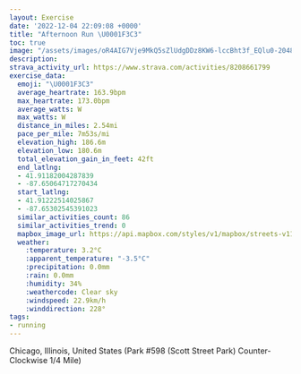 ```yaml
---
layout: Exercise
date: '2022-12-04 22:09:08 +0000'
title: "Afternoon Run \U0001F3C3"
toc: true
image: "/assets/images/oR4AIG7Vje9MkQ5sZlUdgDDz8KW6-lccBht3f_EQlu0-2048x1536.jpg.jpeg"
description:
strava_activity_url: https://www.strava.com/activities/8208661799
exercise_data:
  emoji: "\U0001F3C3"
  average_heartrate: 163.9bpm
  max_heartrate: 173.0bpm
  average_watts: W
  max_watts: W
  distance_in_miles: 2.54mi
  pace_per_mile: 7m53s/mi
  elevation_high: 186.6m
  elevation_low: 180.6m
  total_elevation_gain_in_feet: 42ft
  end_latlng:
  - 41.91182004287839
  - -87.65064717270434
  start_latlng:
  - 41.91222514025867
  - -87.65302545391023
  similar_activities_count: 86
  similar_activities_trend: 0
  mapbox_image_url: https://api.mapbox.com/styles/v1/mapbox/streets-v11/static/path-5+787af2-1.0(c%7Cx~F%60k~uOBu%40LKVk%40bCoDf%40k%40Rc%40Wk%40C%5DGkNI%7DC%40sDCcAB%7BBBO%40GHIj%40e%40HCFAv%40BJNBlFD%5CDLJNHFPDjACTENOJSHe%40AsACqAIWKSIGQEm%40%3Fo%40FQHIHO%60%40ATDbA%3FpA%3FLDRRXLHPDx%40AZEPKNSDUB%5BAsCIc%40MSIGQGa%40%3F%7D%40FOFORERChBDrADRLRTNtA%40PCNKNUF%5B%40YCuCIYMSQKICq%40%40a%40DUBIDMPK%60%40Dz%40%40jBBXFLLNXLpACJCNILOJ%5DB%5BCiCC%5BCIMUMKMEi%40%3F%7B%40HOFGHOb%40BpC%40f%40FTFJVPPDx%40AXCPKLQF%5BB%5DAeCE%5DGUOMSI_%40AcAFQHQ%60%40CXB~BBj%40FRRVPHnACPCPKP%5BD%5DEaDEYGMUSOEYCkB%3FOEMMkBHGDAVBbA%3FlBF~ACfBFhACZ%40%5EAf%40Bv%40A%60BBdACvA%3FNH%60%40Ch%40BdAGlAQ%5C),pin-s-s+e5b22e(-87.65121,41.91186),pin-s-f+89ae00(-87.64937999999985,41.91092999999999)/auto/800x800?access_token=pk.eyJ1Ijoiam9zaGJlY2ttYW4iLCJhIjoiY205eWR2aDd1MWZ6djJrbXc4a3M0bWZleiJ9.XiG9OWkNcZk2QzjJbxLB4A
  weather:
    :temperature: 3.2°C
    :apparent_temperature: "-3.5°C"
    :precipitation: 0.0mm
    :rain: 0.0mm
    :humidity: 34%
    :weathercode: Clear sky
    :windspeed: 22.9km/h
    :winddirection: 228°
tags:
- running
---
```

Chicago, Illinois, United States (Park #598 (Scott Street Park) Counter-Clockwise 1/4 Mile)
